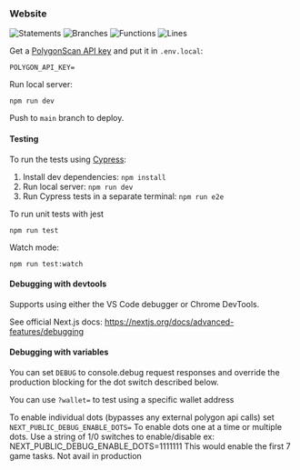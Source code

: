 ### Website

![Statements](https://img.shields.io/badge/statements-87.5%25-yellow.svg?style=flat&logo=jest)
![Branches](https://img.shields.io/badge/branches-60%25-red.svg?style=flat&logo=jest)
![Functions](https://img.shields.io/badge/functions-100%25-brightgreen.svg?style=flat&logo=jest)
![Lines](https://img.shields.io/badge/lines-87.5%25-yellow.svg?style=flat&logo=jest)

Get a [PolygonScan API key](https://polygonscan.com/apis) and put it in `.env.local`:

`POLYGON_API_KEY=`

Run local server:

```
npm run dev
```

Push to `main` branch to deploy.

#### Testing

To run the tests using [Cypress](https://cypress.io):

1. Install dev dependencies: `npm install`
2. Run local server: `npm run dev`
3. Run Cypress tests in a separate terminal: `npm run e2e`

To run unit tests with jest

```
npm run test
```

Watch mode:

```
npm run test:watch
```

#### Debugging with devtools

Supports using either the VS Code debugger or Chrome DevTools.

See official Next.js docs: https://nextjs.org/docs/advanced-features/debugging

#### Debugging with variables

You can set `DEBUG` to console.debug request responses and override the production blocking for the dot switch described below.

You can use `?wallet=` to test using a specific wallet address

To enable individual dots (bypasses any external polygon api calls)
set `NEXT_PUBLIC_DEBUG_ENABLE_DOTS=`
To enable dots one at a time or multiple dots. Use a string of 1/0 switches to enable/disable
ex: NEXT_PUBLIC_DEBUG_ENABLE_DOTS=1111111
This would enable the first 7 game tasks. Not avail in production
